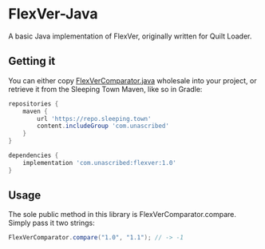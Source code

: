 # FlexVer-Java

A basic Java implementation of FlexVer, originally written for Quilt Loader.

## Getting it

You can either copy [FlexVerComparator.java](src/main/java/com/unascribed/flexver/FlexVerComparator.java)
wholesale into your project, or retrieve it from the Sleeping Town Maven, like so in Gradle:

```gradle
repositories {
	maven {
		url 'https://repo.sleeping.town'
		content.includeGroup 'com.unascribed'
	}
}

dependencies {
	implementation 'com.unascribed:flexver:1.0'
}
```

## Usage

The sole public method in this library is FlexVerComparator.compare. Simply pass it two strings:
```java
FlexVerComparator.compare("1.0", "1.1"); // -> -1
```
